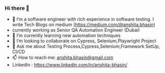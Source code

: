### Hi there 👋


- 🔭 I’m a software engineer with rich experience in software testing. I write Tech Blogs on medium (https://medium.com/@anshita.bhasin)
-  currently working as Senior QA Automation Engineer (Dubai)
- 🌱 I’m currently learning new automation techniques
- 👯 I’m looking to collaborate on Cypress, Selenium,Playwright Project
- 💬 Ask me about Testing Process,Cypress,Selenium,Framework SetUp, CI/CD
- 📫 How to reach me: anshita.bhasin@gmail.com
- LinkedIn : https://www.linkedin.com/in/anshita-bhasin/
